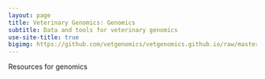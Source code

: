 ```yaml
---
layout: page
title: Veterinary Genomics: Genomics
subtitle: Data and tools for veterinary genomics 
use-site-title: true
bigimg: https://github.com/vetgenomics/vetgenomics.github.io/raw/master/img/agriculture-blue-sky-bright-787647.jpg
---
```


Resources for genomics
